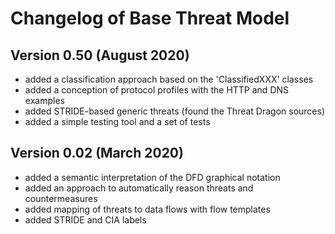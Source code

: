 
# Changelog of Base Threat Model

## Version 0.50 (August 2020)

* added a classification approach based on the 'ClassifiedXXX' classes
* added a conception of protocol profiles with the HTTP and DNS examples
* added STRIDE-based generic threats (found the Threat Dragon sources)
* added a simple testing tool and a set of tests

## Version 0.02 (March 2020)

* added a semantic interpretation of the DFD graphical notation
* added an approach to automatically reason threats and countermeasures
* added mapping of threats to data flows with flow templates
* added STRIDE and CIA labels

